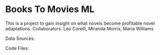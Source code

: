# Books To Movies ML

This is a project to gain insight on what novels become profitable novel adaptations.
Collaborators: Leo Corelli, Miranda Morris, Maria Williams

Data Sources:

Code Files:
